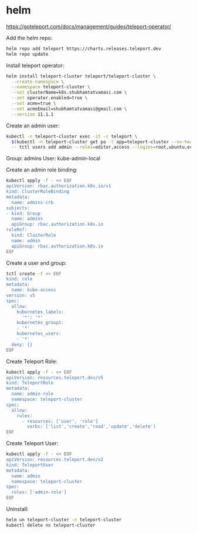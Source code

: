 # helm

https://goteleport.com/docs/management/guides/teleport-operator/

Add the helm repo:
```bash
helm repo add teleport https://charts.releases.teleport.dev
helm repo update
```

Install teleport operator:
```bash
helm install teleport-cluster teleport/teleport-cluster \
  --create-namespace \
  --namespace teleport-cluster \
  --set clusterName=k8s.shubhamtatvamasi.com \
  --set operator.enabled=true \
  --set acme=true \
  --set acmeEmail=shubhamtatvamasi@gmail.com \
  --version 11.1.1
```

Create an admin user:
```bash
kubectl -n teleport-cluster exec -it -c teleport \
  $(kubectl -n teleport-cluster get po -l app=teleport-cluster --no-headers | awk '{print $1}') \
  -- tctl users add admin --roles=editor,access --logins=root,ubuntu,ec2-user
```

Group: admins
User: kube-admin-local

Create an admin role binding:
```bash
kubectl apply -f - << EOF
apiVersion: rbac.authorization.k8s.io/v1
kind: ClusterRoleBinding
metadata:
  name: admins-crb
subjects:
- kind: Group
  name: admins
  apiGroup: rbac.authorization.k8s.io
roleRef:
  kind: ClusterRole
  name: admin
  apiGroup: rbac.authorization.k8s.io
EOF
```

Create a user and group:
```bash
tctl create -f << EOF
kind: role
metadata:
  name: kube-access
version: v5
spec:
  allow:
    kubernetes_labels:
      '*': '*'
    kubernetes_groups:
    - '*'
    kubernetes_users:
    - '*'
  deny: {}
EOF
```

Create Teleport Role:
```bash
kubectl apply -f - << EOF
apiVersion: resources.teleport.dev/v5
kind: TeleportRole
metadata:
  name: admin-role
  namespace: teleport-cluster
spec:
  allow:
    rules:
      - resources: ['user', 'role']
        verbs: ['list','create','read','update','delete']
EOF
```

Create Teleport User:
```bash
kubectl apply -f - << EOF
apiVersion: resources.teleport.dev/v2
kind: TeleportUser
metadata:
  name: admin
  namespace: teleport-cluster
spec:
  roles: ['admin-role']
EOF
```

Uninstall:
```bash
helm un teleport-cluster -n teleport-cluster
kubectl delete ns teleport-cluster
```
